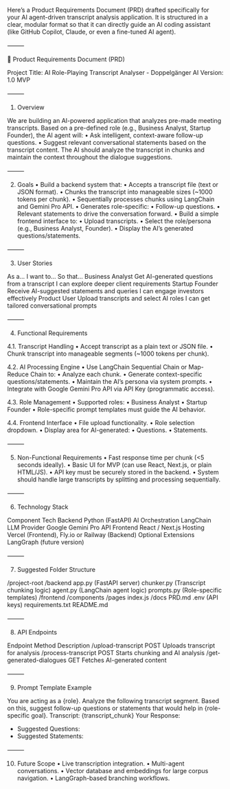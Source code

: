 Here’s a Product Requirements Document (PRD) drafted specifically for your AI agent-driven transcript analysis application. It is structured in a clear, modular format so that it can directly guide an AI coding assistant (like GitHub Copilot, Claude, or even a fine-tuned AI agent).

⸻

📄 Product Requirements Document (PRD)

Project Title: AI Role-Playing Transcript Analyser - Doppelgänger AI
Version: 1.0 MVP

⸻

1. Overview

We are building an AI-powered application that analyzes pre-made meeting transcripts. Based on a pre-defined role (e.g., Business Analyst, Startup Founder), the AI agent will:
 • Ask intelligent, context-aware follow-up questions.
 • Suggest relevant conversational statements based on the transcript content.
The AI should analyze the transcript in chunks and maintain the context throughout the dialogue suggestions.

⸻

2. Goals
 • Build a backend system that:
 • Accepts a transcript file (text or JSON format).
 • Chunks the transcript into manageable sizes (~1000 tokens per chunk).
 • Sequentially processes chunks using LangChain and Gemini Pro API.
 • Generates role-specific:
 • Follow-up questions.
 • Relevant statements to drive the conversation forward.
 • Build a simple frontend interface to:
 • Upload transcripts.
 • Select the role/persona (e.g., Business Analyst, Founder).
 • Display the AI’s generated questions/statements.

⸻

3. User Stories

As a… I want to… So that…
Business Analyst Get AI-generated questions from a transcript I can explore deeper client requirements
Startup Founder Receive AI-suggested statements and queries I can engage investors effectively
Product User Upload transcripts and select AI roles I can get tailored conversational prompts


⸻

4. Functional Requirements

4.1. Transcript Handling
 • Accept transcript as a plain text or JSON file.
 • Chunk transcript into manageable segments (~1000 tokens per chunk).

4.2. AI Processing Engine
 • Use LangChain Sequential Chain or Map-Reduce Chain to:
 • Analyze each chunk.
 • Generate context-specific questions/statements.
 • Maintain the AI’s persona via system prompts.
 • Integrate with Google Gemini Pro API via API Key (programmatic access).

4.3. Role Management
 • Supported roles:
 • Business Analyst
 • Startup Founder
 • Role-specific prompt templates must guide the AI behavior.

4.4. Frontend Interface
 • File upload functionality.
 • Role selection dropdown.
 • Display area for AI-generated:
 • Questions.
 • Statements.

⸻

5. Non-Functional Requirements
 • Fast response time per chunk (<5 seconds ideally).
 • Basic UI for MVP (can use React, Next.js, or plain HTML/JS).
 • API key must be securely stored in the backend.
 • System should handle large transcripts by splitting and processing sequentially.

⸻

6. Technology Stack

Component Tech
Backend Python (FastAPI)
AI Orchestration LangChain
LLM Provider Google Gemini Pro API
Frontend React / Next.js
Hosting Vercel (Frontend), Fly.io or Railway (Backend)
Optional Extensions LangGraph (future version)


⸻

7. Suggested Folder Structure

/project-root
  /backend
    app.py (FastAPI server)
    chunker.py (Transcript chunking logic)
    agent.py (LangChain agent logic)
    prompts.py (Role-specific templates)
  /frontend
    /components
    /pages
    index.js
  /docs
    PRD.md
.env (API keys)
requirements.txt
README.md


⸻

8. API Endpoints

Endpoint Method Description
/upload-transcript POST Uploads transcript for analysis
/process-transcript POST Starts chunking and AI analysis
/get-generated-dialogues GET Fetches AI-generated content


⸻

9. Prompt Template Example

You are acting as a {role}. Analyze the following transcript segment. Based on this, suggest follow-up questions or statements that would help in {role-specific goal}.
Transcript:
{transcript_chunk}
Your Response:
- Suggested Questions:
- Suggested Statements:


⸻

10. Future Scope
 • Live transcription integration.
 • Multi-agent conversations.
 • Vector database and embeddings for large corpus navigation.
 • LangGraph-based branching workflows.
